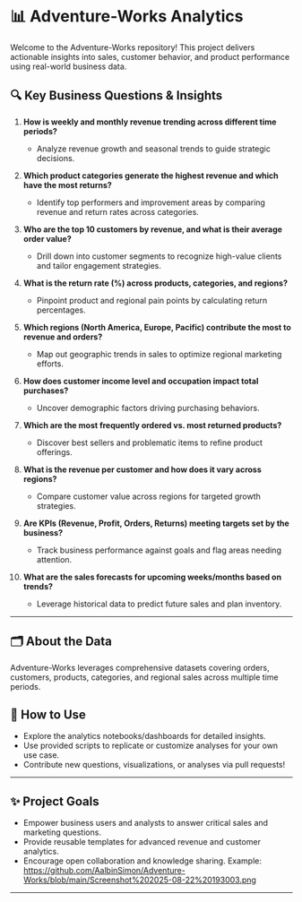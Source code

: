 # 📊 Adventure-Works Analytics

Welcome to the Adventure-Works repository! This project delivers actionable insights into sales, customer behavior, and product performance using real-world business data.

## 🔍 Key Business Questions & Insights

1. **How is weekly and monthly revenue trending across different time periods?**
   - Analyze revenue growth and seasonal trends to guide strategic decisions.

2. **Which product categories generate the highest revenue and which have the most returns?**
   - Identify top performers and improvement areas by comparing revenue and return rates across categories.

3. **Who are the top 10 customers by revenue, and what is their average order value?**
   - Drill down into customer segments to recognize high-value clients and tailor engagement strategies.

4. **What is the return rate (%) across products, categories, and regions?**
   - Pinpoint product and regional pain points by calculating return percentages.

5. **Which regions (North America, Europe, Pacific) contribute the most to revenue and orders?**
   - Map out geographic trends in sales to optimize regional marketing efforts.

6. **How does customer income level and occupation impact total purchases?**
   - Uncover demographic factors driving purchasing behaviors.

7. **Which are the most frequently ordered vs. most returned products?**
   - Discover best sellers and problematic items to refine product offerings.

8. **What is the revenue per customer and how does it vary across regions?**
   - Compare customer value across regions for targeted growth strategies.

9. **Are KPIs (Revenue, Profit, Orders, Returns) meeting targets set by the business?**
   - Track business performance against goals and flag areas needing attention.

10. **What are the sales forecasts for upcoming weeks/months based on trends?**
    - Leverage historical data to predict future sales and plan inventory.

---

## 🗂️ About the Data

Adventure-Works leverages comprehensive datasets covering orders, customers, products, categories, and regional sales across multiple time periods.

## 🚀 How to Use

- Explore the analytics notebooks/dashboards for detailed insights.
- Use provided scripts to replicate or customize analyses for your own use case.
- Contribute new questions, visualizations, or analyses via pull requests!

---

## ✨ Project Goals

- Empower business users and analysts to answer critical sales and marketing questions.
- Provide reusable templates for advanced revenue and customer analytics.
- Encourage open collaboration and knowledge sharing.
Example: https://github.com/AalbinSimon/Adventure-Works/blob/main/Screenshot%202025-08-22%20193003.png
---


